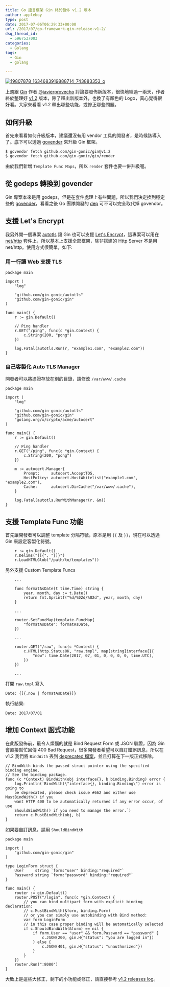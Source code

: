 ```yaml
---
title: Go 語言框架 Gin 終於發佈 v1.2 版本
author: appleboy
type: post
date: 2017-07-06T06:29:33+00:00
url: /2017/07/go-framework-gin-release-v1-2/
dsq_thread_id:
  - 5967537003
categories:
  - Golang
tags:
  - Gin
  - golang

---
```

[<img src="https://i2.wp.com/farm5.staticflickr.com/4094/35582011972_dd73f48a9f.jpg?w=840&#038;ssl=1" alt="19807878_1634683919888714_743883353_o" data-recalc-dims="1" />][1]

上週跟 [Gin][2] 作者 [@javierprovecho][3] 討論要發佈新版本，很快地經過一兩天，作者終於整理好 [v1.2][4] 版本，除了釋出新版本外，也換了有顏色的 Logo，真心覺得很好看。大家來看看 v1.2 釋出哪些功能，或修正哪些問題。

<!--more-->

## 如何升級

首先來看看如何升級版本，建議還沒有用 vendor 工具的開發者，是時候該導入了。底下可以透過 [govender][5] 來升級 Gin 框架。

<pre><code class="language-bash">$ govendor fetch github.com/gin-gonic/gin@v1.2
$ govendor fetch github.com/gin-gonic/gin/render</code></pre>

由於我們新增 `Template Func Maps`，所以 `render` 套件也要一併升級喔。

## 從 godeps 轉換到 govender

Gin 專案本來是用 godeps，但是在套件處理上有些問題，所以我們決定換到穩定些的 [govender][5]，看看之後 Go 團隊開發的 [dep][6] 可不可以完全取代掉 govendor。

## 支援 Let's Encrypt

我另外開一個專案 [autotls][7] 讓 Gin 也可以支援 [Let's Encrypt][8]，這專案可以用在 [net/http][9] 套件上，所以基本上支援全部框架，除非搭建的 Http Server 不是用 net/http。使用方式很簡單，如下:

### 用一行讓 Web 支援 TLS

<pre><code class="language-go">package main

import (
    "log"

    "github.com/gin-gonic/autotls"
    "github.com/gin-gonic/gin"
)

func main() {
    r := gin.Default()

    // Ping handler
    r.GET("/ping", func(c *gin.Context) {
        c.String(200, "pong")
    })

    log.Fatal(autotls.Run(r, "example1.com", "example2.com"))
}</code></pre>

### 自己客製化 Auto TLS Manager

開發者可以將憑證存放在別的目錄，請修改 `/var/www/.cache`

<pre><code class="language-go">package main

import (
    "log"

    "github.com/gin-gonic/autotls"
    "github.com/gin-gonic/gin"
    "golang.org/x/crypto/acme/autocert"
)

func main() {
    r := gin.Default()

    // Ping handler
    r.GET("/ping", func(c *gin.Context) {
        c.String(200, "pong")
    })

    m := autocert.Manager{
        Prompt:     autocert.AcceptTOS,
        HostPolicy: autocert.HostWhitelist("example1.com", "example2.com"),
        Cache:      autocert.DirCache("/var/www/.cache"),
    }

    log.Fatal(autotls.RunWithManager(r, &m))
}</code></pre>

## 支援 Template Func 功能

首先讓開發者可以調整 template 分隔符號，原本是用 `{{` 及 `}}`，現在可以透過 Gin 來設定客製化符號。

<pre><code class="language-go">    r := gin.Default()
    r.Delims("{[{", "}]}")
    r.LoadHTMLGlob("/path/to/templates"))</code></pre>

另外支援 Custom Template Funcs

<pre><code class="language-go">    ...

    func formatAsDate(t time.Time) string {
        year, month, day := t.Date()
        return fmt.Sprintf("%d/%02d/%02d", year, month, day)
    }

    ...

    router.SetFuncMap(template.FuncMap{
        "formatAsDate": formatAsDate,
    })

    ...

    router.GET("/raw", func(c *Context) {
        c.HTML(http.StatusOK, "raw.tmpl", map[string]interface{}{
            "now": time.Date(2017, 07, 01, 0, 0, 0, 0, time.UTC),
        })
    })

    ...</code></pre>

打開 `raw.tmpl` 寫入

<pre><code class="language-bash">Date: {[{.now | formatAsDate}]}</code></pre>

執行結果:

<pre><code class="language-bash">Date: 2017/07/01</code></pre>

## 增加 Context 函式功能

在此版發佈前，最令人煩惱的就是 Bind Request Form 或 JSON 驗證，因為 Gin 會直接幫忙回傳 400 Bad Request，很多開發者希望可以自訂錯誤訊息，所以在 v1.2 我們將 `BindWith` 丟到 [deprecated 檔案][10]，並且打算在下一版正式移除。

<pre><code class="language-go">// BindWith binds the passed struct pointer using the specified binding engine.
// See the binding package.
func (c *Context) BindWith(obj interface{}, b binding.Binding) error {
    log.Println(`BindWith(\"interface{}, binding.Binding\") error is going to
    be deprecated, please check issue #662 and either use MustBindWith() if you
    want HTTP 400 to be automatically returned if any error occur, of use
    ShouldBindWith() if you need to manage the error.`)
    return c.MustBindWith(obj, b)
}</code></pre>

如果要自訂訊息，請用 `ShouldBindWith`

<pre><code class="language-go">package main

import (
    "github.com/gin-gonic/gin"
)

type LoginForm struct {
    User     string `form:"user" binding:"required"`
    Password string `form:"password" binding:"required"`
}

func main() {
    router := gin.Default()
    router.POST("/login", func(c *gin.Context) {
        // you can bind multipart form with explicit binding declaration:
        // c.MustBindWith(&form, binding.Form)
        // or you can simply use autobinding with Bind method:
        var form LoginForm
        // in this case proper binding will be automatically selected
        if c.ShouldBindWith(&form) == nil {
            if form.User == "user" && form.Password == "password" {
                c.JSON(200, gin.H{"status": "you are logged in"})
            } else {
                c.JSON(401, gin.H{"status": "unauthorized"})
            }
        }
    })
    router.Run(":8080")
}</code></pre>

大致上是這些大修正，剩下的小功能或修正，請直接參考 [v1.2 releases log][4]。

 [1]: https://www.flickr.com/photos/appleboy/35582011972/in/dateposted-public/ "19807878_1634683919888714_743883353_o"
 [2]: https://github.com/gin-gonic/gin
 [3]: https://github.com/javierprovecho
 [4]: https://github.com/gin-gonic/gin/releases/tag/v1.2
 [5]: https://github.com/kardianos/govendor
 [6]: https://github.com/golang/dep
 [7]: https://github.com/gin-gonic/autotls
 [8]: https://letsencrypt.org
 [9]: https://golang.org/pkg/net/http/
 [10]: https://github.com/gin-gonic/gin/blob/v1.2/deprecated.go